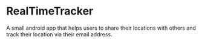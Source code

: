# RealTimeTracker

A small android app that helps users to share their locations with others and track their location via their email address.
